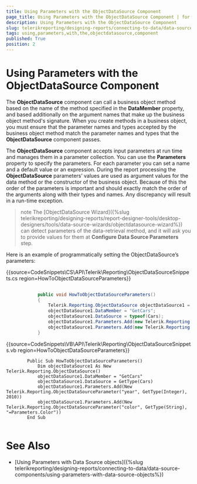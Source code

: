 ```yaml
---
title: Using Parameters with the ObjectDataSource Component
page_title: Using Parameters with the ObjectDataSource Component | for Telerik Reporting Documentation
description: Using Parameters with the ObjectDataSource Component
slug: telerikreporting/designing-reports/connecting-to-data/data-source-components/objectdatasource-component/using-parameters-with-the-objectdatasource-component
tags: using,parameters,with,the,objectdatasource,component
published: True
position: 2
---
```


# Using Parameters with the ObjectDataSource Component



The __ObjectDataSource__ component can call a business object method based
        on the name of the method specified in the __DataMember__ property, and based
        additionally on the argument names that make up the business object method's
        signature. When you create methods in a business object, you must ensure that
        the parameter names and types accepted by the business object method match the
        parameter names and types that the __ObjectDataSource__ component passes.
      

The __ObjectDataSource__ component accepts input parameters at run time and
        manages them in a parameter collection. You can use the __Parameters__ property
        to specify the parameters. For each parameter you can set a name and a default
        value or an expression. During the report processing the __ObjectDataSource__
        parameters’ values are used as argument values for the data method or the
        constructor of the business object. Because of this the order of the
        parameters is important and should exactly match the order of the arguments
        along with their types and names. Any discrepancy will result in a run-time
        exception.
      

>note The [ObjectDataSource Wizard]({%slug telerikreporting/designing-reports/report-designer-tools/desktop-designers/tools/data-source-wizards/objectdatasource-wizard%}) can detect parameters          of the data-retrieval method, and it will ask you to provide values for them at  __Configure Data Source Parameters__  step.        


Here is an example of programmatically setting the ObjectDataSource’s
        parameters:
      

{{source=CodeSnippets\CS\API\Telerik\Reporting\ObjectDataSourceSnippets.cs region=HowToObjectDataSourceParameters}}
````C#
	
	        public void HowToObjectDataSourceParameters()
	        {
	            Telerik.Reporting.ObjectDataSource objectDataSource1 = new Telerik.Reporting.ObjectDataSource();
	            objectDataSource1.DataMember = "GetCars";
	            objectDataSource1.DataSource = typeof(Cars);
	            objectDataSource1.Parameters.Add(new Telerik.Reporting.ObjectDataSourceParameter("year", typeof(int), 2010));
	            objectDataSource1.Parameters.Add(new Telerik.Reporting.ObjectDataSourceParameter("color", typeof(string), "=Parameters.Color"));
	        }
````



{{source=CodeSnippets\VB\API\Telerik\Reporting\ObjectDataSourceSnippets.vb region=HowToObjectDataSourceParameters}}
````VB
	    Public Sub HowToObjectDataSourceParameters()
	        Dim objectDataSource1 As New Telerik.Reporting.ObjectDataSource()
	        objectDataSource1.DataMember = "GetCars"
	        objectDataSource1.DataSource = GetType(Cars)
	        objectDataSource1.Parameters.Add(New Telerik.Reporting.ObjectDataSourceParameter("year", GetType(Integer), 2010))
	        objectDataSource1.Parameters.Add(New Telerik.Reporting.ObjectDataSourceParameter("color", GetType(String), "=Parameters.Color"))
	    End Sub
	
````



# See Also

 * [Using Parameters with Data Source objects]({%slug telerikreporting/designing-reports/connecting-to-data/data-source-components/using-parameters-with-data-source-objects%})
